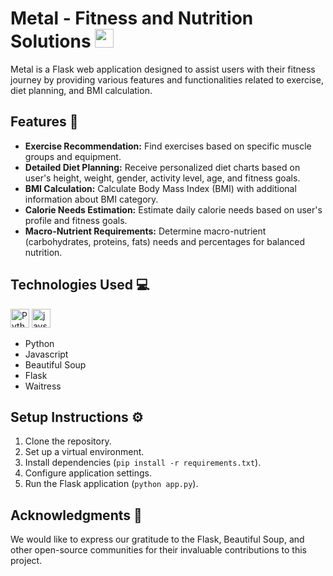 # Metal - Fitness and Nutrition Solutions <img src="https://metal-static.onrender.com/apple-touch-icon.png" height="30px">

Metal is a Flask web application designed to assist users with their fitness journey by providing various features and functionalities related to exercise, diet planning, and BMI calculation.


## Features 🚀

- **Exercise Recommendation:** Find exercises based on specific muscle groups and equipment.
- **Detailed Diet Planning:** Receive personalized diet charts based on user's height, weight, gender, activity level, age, and fitness goals.
- **BMI Calculation:** Calculate Body Mass Index (BMI) with additional information about BMI category.
- **Calorie Needs Estimation:** Estimate daily calorie needs based on user's profile and fitness goals.
- **Macro-Nutrient Requirements:** Determine macro-nutrient (carbohydrates, proteins, fats) needs and percentages for balanced nutrition.

## Technologies Used 💻

<img src="https://upload.wikimedia.org/wikipedia/commons/c/c3/Python-logo-notext.svg" alt="Python Logo" height="30px"> <img src="https://www.svgrepo.com/show/303206/javascript-logo.svg" alt="javscript" height="30px">

- Python
- Javascript
- Beautiful Soup
- Flask
- Waitress

## Setup Instructions ⚙️

1. Clone the repository.
2. Set up a virtual environment.
3. Install dependencies (`pip install -r requirements.txt`).
4. Configure application settings.
5. Run the Flask application (`python app.py`).


## Acknowledgments 🙏

We would like to express our gratitude to the Flask, Beautiful Soup, and other open-source communities for their invaluable contributions to this project.

